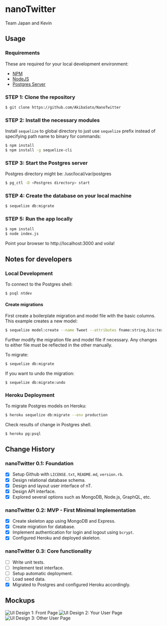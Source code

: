 
# nanoTwitter

Team Japan and Kevin

## Usage
### Requirements
These are required for your local development environment:

* [NPM](https://www.npmjs.com/)
* [NodeJS](https://nodejs.org/)
* [Postgres Server](https://www.postgresql.org/)

### STEP 1: Clone the repository
```sh
$ git clone https://github.com/AkibaSato/NanoTwitter
```

### STEP 2: Install the necessary modules
Install `sequelize` to global directory to just use `sequelize` prefix instead of specifying path name to binary for commands:
```sh
$ npm install
$ npm install -g sequelize-cli
```

### STEP 3: Start the Postgres server
Postgres directory might be: /usr/local/var/postgres
```sh
$ pg_ctl -D <Postgres directory> start
```

### STEP 4: Create the database on your local machine
```sh
$ sequelize db:migrate
```

### STEP 5: Run the app locally
```sh
$ npm install
$ node index.js
```
Point your browser to http://localhost:3000 and voila!

## Notes for developers

### Local Development
To connect to the Postgres shell:
```sh
$ psql ntdev
```

#### Create migrations
First create a boilerplate migration and model file with the basic columns. This example creates a new model:
```sh
$ sequelize model:create --name Tweet --attributes fname:string,bio:text
```

Further modify the migration file and model file if necessary. Any changes to either file must be reflected in the other manually.

To migrate:
```sh
$ sequelize db:migrate
```
If you want to undo the migration:
```
$ sequelize db:migrate:undo
```

### Heroku Deployment
To migrate Postgres models on Heroku:
```sh
$ heroku sequelize db:migrate --env production
```
Check results of change in Postgres shell.
```sh
$ heroku pg:psql
```

## Change History
### nanoTwitter 0.1: Foundation
- [x] Setup Github with `LICENSE.txt`, `README.md`, `version.rb`.
- [x] Design relational database schema.
- [x] Design and layout user interface of nT.
- [x] Design API interface.
- [x] Explored several options such as MongoDB, Node.js, GraphQL, etc.

### nanoTwitter 0.2: MVP - First Minimal Implementation
- [x] Create skeleton app using MongoDB and Express.
- [x] Create migration for database.
- [x] Implement authentication for login and logout using `bcrypt`.
- [x] Configured Heroku and deployed skeleton.

### nanoTwitter 0.3: Core functionality
- [ ] Write unit tests.
- [ ] Implement test interface.
- [ ] Setup automatic deployment.
- [ ] Load seed data.
- [x] Migrated to Postgres and configured Heroku accordingly.

## Mockups
![UI Design 1: Front Page](design/ui_design_1.png)
![UI Design 2: Your User Page](design/ui_design_2.png)
![UI Design 3: Other User Page](design/ui_design_3.png)
